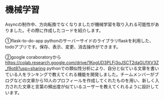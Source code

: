 # 機械学習

Asyncの制作中、方向転換でなくなりましたが機械学習を取り入れる可能性がありました。その際に作成したコードを紹介します。

➀flask-to-do-app
pythonのサーバーサイドのライブラリflaskを利用した、todoアプリです。保存、表示、変更、消去操作ができます。

➁google coraboratoryから　https://colab.research.google.com/drive/1KogUD3PLFj3oJSCT2daGU1XV3Z_f9ot8?usp=sharing
pythonでの類似性分析により、自分と似ている文章を書いている人をランキングで教えてくれる機能を開発しました。チームメンバーがブログなどの文章から10人のプロフィールを作成してくれたものを用い、新しく入力された文章と言葉の頻出度が似ているユーザーを教えてくれるように設計しています。
